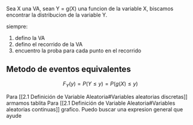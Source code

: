 
Sea X una VA, sean Y = g(X) una funcion de la variable X, biscamos encontrar la distribucion de la variable Y. 

siempre: 
1. defino la VA
2. defino el recorrido de la VA
3. encuentro la proba para cada punto en el recorrido
## Metodo de eventos equivalentes
$$F_{Y}(y)=P(Y \leq y)=P(g(X)\leq y)$$


Para [[2.1 Definición de Variable Aleatoria#Variables aleatorias discretas]] armamos tablita
Para [[2.1 Definición de Variable Aleatoria#Variables aleatorias continuas]] grafico. 
Puedo buscar una expresion general que ayude